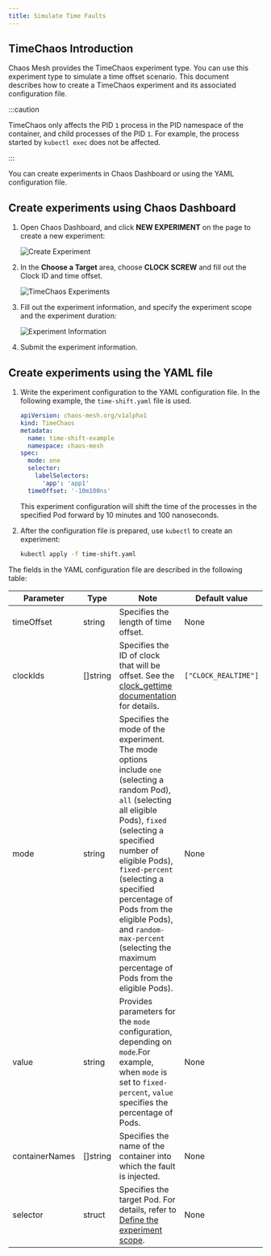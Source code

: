 ```yaml
---
title: Simulate Time Faults
---
```


## TimeChaos Introduction

Chaos Mesh provides the TimeChaos experiment type. You can use this experiment type to simulate a time offset scenario. This document describes how to create a TimeChaos experiment and its associated configuration file.

:::caution

TimeChaos only affects the PID `1` process in the PID namespace of the container, and child processes of the PID `1`. For example, the process started by `kubectl exec` does not be affected.

:::

You can create experiments in Chaos Dashboard or using the YAML configuration file.

## Create experiments using Chaos Dashboard

1. Open Chaos Dashboard, and click **NEW EXPERIMENT** on the page to create a new experiment:

   ![Create Experiment](./img/create-new-exp.png)

2. In the **Choose a Target** area, choose **CLOCK SCREW** and fill out the Clock ID and time offset.

   ![TimeChaos Experiments](./img/timechaos-exp.png)

3. Fill out the experiment information, and specify the experiment scope and the experiment duration:

   ![Experiment Information](./img/exp-info.png)

4. Submit the experiment information.

## Create experiments using the YAML file

1. Write the experiment configuration to the YAML configuration file. In the following example, the `time-shift.yaml` file is used.

   ```yaml
   apiVersion: chaos-mesh.org/v1alpha1
   kind: TimeChaos
   metadata:
     name: time-shift-example
     namespace: chaos-mesh
   spec:
     mode: one
     selector:
       labelSelectors:
         'app': 'app1'
     timeOffset: '-10m100ns'
   ```

   This experiment configuration will shift the time of the processes in the specified Pod forward by 10 minutes and 100 nanoseconds.

2. After the configuration file is prepared, use `kubectl` to create an experiment:

   ```bash
   kubectl apply -f time-shift.yaml
   ```

The fields in the YAML configuration file are described in the following table:

| Parameter | Type | Note | Default value | Required | Example |
| --- | --- | --- | --- | --- | --- |
| timeOffset | string | Specifies the length of time offset. | None | Yes | `-5m` |
| clockIds | \[]string | Specifies the ID of clock that will be offset. See the [<clock>clock_gettime</clock> documentation](https://man7.org/linux/man-pages/man2/clock_gettime.2.html) for details. | `["CLOCK_REALTIME"]` | No | `["CLOCK_REALTIME", "CLOCK_MONOTONIC"]` |
| mode | string | Specifies the mode of the experiment. The mode options include `one` (selecting a random Pod), `all` (selecting all eligible Pods), `fixed` (selecting a specified number of eligible Pods), `fixed-percent` (selecting a specified percentage of Pods from the eligible Pods), and `random-max-percent` (selecting the maximum percentage of Pods from the eligible Pods). | None | Yes | `one` |
| value | string | Provides parameters for the `mode` configuration, depending on `mode`.For example, when `mode` is set to `fixed-percent`, `value` specifies the percentage of Pods. | None | No | 1 |
| containerNames | \[]string | Specifies the name of the container into which the fault is injected. | None | No | `["nginx"]` |
| selector | struct | Specifies the target Pod. For details, refer to [Define the experiment scope](./define-chaos-experiment-scope.md). | None | Yes |  |
